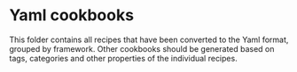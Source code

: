 # Yaml cookbooks
This folder contains all recipes that have been converted to the Yaml format, grouped by framework.
Other cookbooks should be generated based on tags, categories and other properties of the individual recipes.

